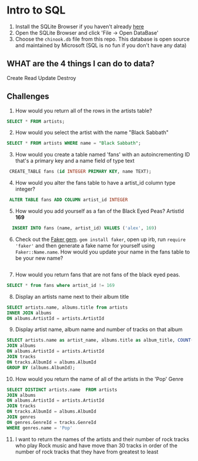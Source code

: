 # Intro to SQL

1. Install the SQLite Browser if you haven't already [here](http://sqlitebrowser.org/)
2. Open the SQLite Browser and click 'File -> Open DataBase'
3. Choose the `chinook.db` file from this repo. This database is open source and maintained by Microsoft (SQL is no fun if you don't have any data)


## WHAT are the 4 things I can do to data?

Create
Read
Update
Destroy



## Challenges

1. How would you return all of the rows in the artists table?
  ```SQL
  SELECT * FROM artists;
  ```
2. How would you select the artist with the name "Black Sabbath"
  ```SQL
  SELECT * FROM artists WHERE name = "Black Sabbath";
  ```
3. How would you create a table named 'fans' with an autoincrementing ID that's a primary key and a name field of type text

  ```sql
   CREATE_TABLE fans (id INTEGER PRIMARY KEY, name TEXT);
  ```

4. How would you alter the fans table to have a artist_id column type integer?

  ```sql
   ALTER TABLE fans ADD COLUMN artist_id INTEGER
  ```
5. How would you add yourself as a fan of the Black Eyed Peas? ArtistId **169**
  ```sql
    INSERT INTO fans (name, artist_id) VALUES ('alex', 169)
  ```

6. Check out the [Faker gem](https://github.com/stympy/faker). `gem install faker`, open up irb, run `require 'faker'` and then generate a fake name for yourself using `Faker::Name.name`. How would you update your name in the fans table to be your new name?
   ```sql

   ```

7. How would you return fans that are not fans of the black eyed peas.
  ```sql
  SELECT * from fans where artist_id != 169
  ```
8. Display an artists name next to their album title
```sql
SELECT artists.name, albums.title from artists
INNER JOIN albums
ON albums.ArtistId = artists.ArtistId
```

9. Display artist name, album name and number of tracks on that album
```sql
SELECT artists.name as artist_name, albums.title as album_title, COUNT(tracks.name) as track_name FROM artists
JOIN albums
ON albums.ArtistId = artists.ArtistId
JOIN tracks
ON tracks.AlbumId = albums.AlbumId
GROUP BY (albums.AlbumId);


```

10.  How would you return the name of all of the artists in the 'Pop' Genre
  ```sql
SELECT DISTINCT artists.name  FROM artists
JOIN albums
ON albums.ArtistId = artists.ArtistId
JOIN tracks
ON tracks.AlbumId = albums.AlbumId
JOIN genres
ON genres.GenreId = tracks.GenreId
WHERE genres.name = 'Pop'

  ```


11. I want to return the names of the artists and their number of rock tracks
 who play Rock music
and have move than 30 tracks
in order of the number of rock tracks that they have
from greatest to least

```sql

```
